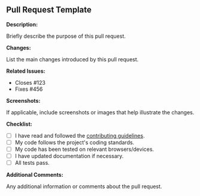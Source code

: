## Pull Request Template

**Description:**

Briefly describe the purpose of this pull request.

**Changes:**

List the main changes introduced by this pull request.

**Related Issues:**

- Closes #123
- Fixes #456

**Screenshots:**

If applicable, include screenshots or images that help illustrate the changes.

**Checklist:**

- [ ] I have read and followed the [contributing guidelines](CONTRIBUTING.md).
- [ ] My code follows the project's coding standards.
- [ ] My code has been tested on relevant browsers/devices.
- [ ] I have updated documentation if necessary.
- [ ] All tests pass.

**Additional Comments:**

Any additional information or comments about the pull request.
